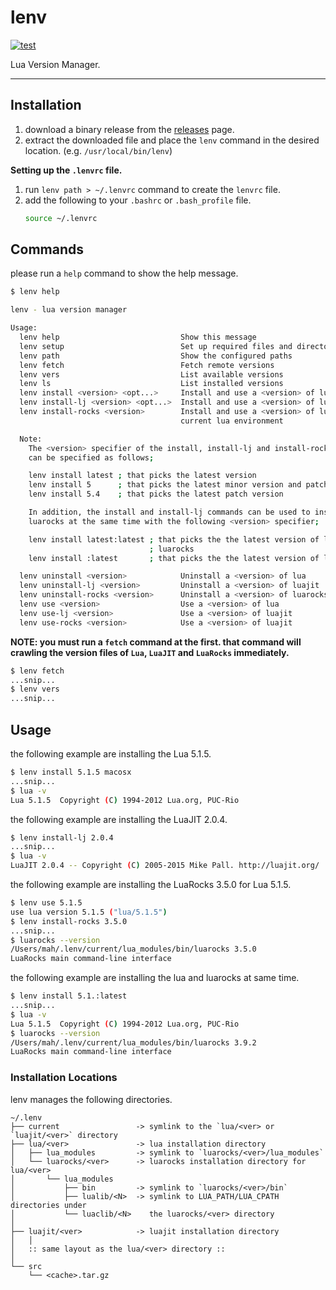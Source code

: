 lenv
=========

[![test](https://github.com/mah0x211/lenv/actions/workflows/test.yml/badge.svg)](https://github.com/mah0x211/lenv/actions/workflows/test.yml)

Lua Version Manager.

---

## Installation

1. download a binary release from the [releases](https://github.com/mah0x211/lenv/releases) page.
2. extract the downloaded file and place the `lenv` command in the desired location. (e.g. `/usr/local/bin/lenv`)


**Setting up the `.lenvrc` file.**

1. run `lenv path > ~/.lenvrc` command to create the `lenvrc` file.
2. add the following to your `.bashrc` or `.bash_profile` file.
    ```sh
    source ~/.lenvrc
    ```

## Commands

please run a `help` command to show the help message.

```sh
$ lenv help

lenv - lua version manager

Usage:
  lenv help                           Show this message
  lenv setup                          Set up required files and directories
  lenv path                           Show the configured paths
  lenv fetch                          Fetch remote versions
  lenv vers                           List available versions
  lenv ls                             List installed versions
  lenv install <version> <opt...>     Install and use a <version> of lua
  lenv install-lj <version> <opt...>  Install and use a <version> of luajit
  lenv install-rocks <version>        Install and use a <version> of lurocks in
                                      current lua environment

  Note:
    The <version> specifier of the install, install-lj and install-rocks commands
    can be specified as follows;

    lenv install latest ; that picks the latest version
    lenv install 5      ; that picks the latest minor version and patch version
    lenv install 5.4    ; that picks the latest patch version

    In addition, the install and install-lj commands can be used to install
    luarocks at the same time with the following <version> specifier;

    lenv install latest:latest ; that picks the the latest version of lua and
                               ; luarocks
    lenv install :latest       ; that picks the the latest version of luarocks

  lenv uninstall <version>            Uninstall a <version> of lua
  lenv uninstall-lj <version>         Uninstall a <version> of luajit
  lenv uninstall-rocks <version>      Uninstall a <version> of luarocks
  lenv use <version>                  Use a <version> of lua
  lenv use-lj <version>               Use a <version> of luajit
  lenv use-rocks <version>            Use a <version> of luajit

```

**NOTE: you must run a `fetch` command at the first. that command will crawling the version files of `Lua`, `LuaJIT` and `LuaRocks` immediately.**

```sh
$ lenv fetch
...snip...
$ lenv vers
...snip...
```


## Usage

the following example are installing the Lua 5.1.5.

```sh
$ lenv install 5.1.5 macosx
...snip...
$ lua -v
Lua 5.1.5  Copyright (C) 1994-2012 Lua.org, PUC-Rio
```

the following example are installing the LuaJIT 2.0.4.

```sh
$ lenv install-lj 2.0.4
...snip...
$ lua -v
LuaJIT 2.0.4 -- Copyright (C) 2005-2015 Mike Pall. http://luajit.org/
```

the following example are installing the LuaRocks 3.5.0 for Lua 5.1.5.

```sh
$ lenv use 5.1.5
use lua version 5.1.5 ("lua/5.1.5")
$ lenv install-rocks 3.5.0
...snip...
$ luarocks --version
/Users/mah/.lenv/current/lua_modules/bin/luarocks 3.5.0
LuaRocks main command-line interface
```

the following example are installing the lua and luarocks at same time.

```sh
$ lenv install 5.1.:latest
...snip...
$ lua -v
Lua 5.1.5  Copyright (C) 1994-2012 Lua.org, PUC-Rio
$ luarocks --version
/Users/mah/.lenv/current/lua_modules/bin/luarocks 3.9.2
LuaRocks main command-line interface
```


### Installation Locations 

lenv manages the following directories.

```
~/.lenv
├── current                 -> symlink to the `lua/<ver> or `luajit/<ver>` directory
├── lua/<ver>               -> lua installation directory
│   ├── lua_modules         -> symlink to `luarocks/<ver>/lua_modules`
│   └── luarocks/<ver>      -> luarocks installation directory for lua/<ver>
│       └── lua_modules
│           ├── bin         -> symlink to `luarocks/<ver>/bin`
│           ├── lualib/<N>  -> symlink to LUA_PATH/LUA_CPATH directories under 
│           └── luaclib/<N>    the luarocks/<ver> directory
│
├── luajit/<ver>            -> luajit installation directory
│   │
│   :: same layout as the lua/<ver> directory ::
│
└── src
    └── <cache>.tar.gz
```
